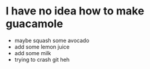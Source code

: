 # I have no idea how to make guacamole
- maybe squash some avocado
- add some lemon juice
- add some milk
- trying to crash git heh 

